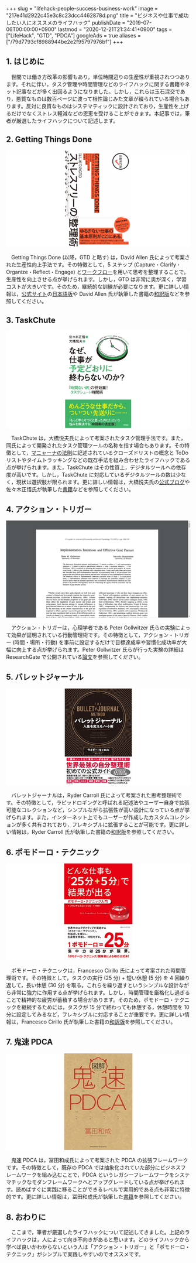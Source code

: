 +++
slug = "lifehack-people-success-business-work"
image = "217e41d2922c45e3c8c23dcc4462878d.png"
title = "ビジネスや仕事で成功したい人にオススメのライフハック"
publishDate = "2019-07-06T00:00:00+0900"
lastmod = "2020-12-21T21:34:41+0900"
tags = ["LifeHack", "GTD", "PDCA"]
googleAds = true
aliases = ["/79d7793cf8988944be2e2f95797976bf"]
+++

## 1. はじめに

　世間では働き方改革の影響もあり，単位時間辺りの生産性が重視されつつあります。それに伴い，タスク管理や時間管理などのライフハックに関する書籍やネット記事などが多く出回るようになりました。しかし，これらは玉石混交であり，悪質なものは数百ページに渡って根性論じみた文章が綴られている場合もあります。反対に良質なものはシステマティックに設計されており，生産性を上げるだけでなくストレス軽減などの恩恵を受けることができます。本記事では，筆者が厳選したライフハックについて記述します。

## 2. Getting Things Done

[![はじめての GTD ストレスフリーの整理術](f2e74656165a1dccda507f0b0183a9c7.png)](https://www.futami.co.jp/book/index.php?isbn=9784576151878)

　Getting Things Done (以降，GTD と略す) は，David Allen 氏によって考案された生産性向上手法です。その特徴として，5 ステップ (Capture・Clarify・Organize・Reflect・Engage) と[ワークフロー](https://gettingthingsdone.com/pdfs/tt_workflow_chart.pdf)を用いて思考を整理することで，生産性を向上させる点が挙げられます。しかし，GTD は非常に奥が深く，学習コストが大きいです。そのため，継続的な訓練が必要になります。更に詳しい情報は，[公式サイト](https://gettingthingsdone.com/)の[日本語版](http://gtd-japan.jp/about)や David Allen 氏が執筆した書籍の[和訳版](https://amzn.to/3frSwBL)などを参照してください。

## 3. TaskChute


[![なぜ、仕事が予定どおりに終わらないのか？](35d397900ae871fff334062e80011a83.png)](https://honto.jp/netstore/pd-book_26084649.html)

　TaskChute は，大橋悦夫氏によって考案されたタスク管理手法です。また，同氏によって開発されたタスク管理ツールの名称を指す場合もあります。その特徴として，[マニャーナの法則](https://www.bookbang.jp/review/article/521176)に記述されているクローズドリストの概念と ToDo リストやタイムトラッキングなどの既存手法を組み合わせたライフハックである点が挙げられます。また，TaskChute はその性質上，デジタルツールへの依存度が高いです。しかし，TaskChute に対応しているデジタルツールの数は少なく，現状は選択肢が限られます。更に詳しい情報は，大橋悦夫氏の[公式ブログ](https://cyblog.jp/)や佐々木正悟氏が執筆した[書籍](https://amzn.to/2T1EflZ)などを参照してください。

## 4. アクション・トリガー

[![アクション・トリガー](2dcef7a633fbaf0127c1a9fa20cfd956.png)](https://www.researchgate.net/publication/37367645_Implementation_Intentions_and_Effective_Goal_Pursuit)

　アクション・トリガーは，心理学者である Peter Gollwitzer 氏らの実験によって効果が証明されている行動管理術です。その特徴として，アクション・トリガー (時間・場所・行動) を事前に設定するだけで目標達成率や習慣化成功率が大幅に向上する点が挙げられます。Peter Gollwitzer 氏らが行った実験の詳細は ResearchGate で公開されている[論文](https://www.researchgate.net/publication/37367645_Implementation_Intentions_and_Effective_Goal_Pursuit)を参照してください。

## 5. バレットジャーナル

[![バレットジャーナル 人生を変えるノート術](8f62ff41341f671612471503df4fb7fa.png)](https://www.diamond.co.jp/book/9784478102671.html)

　バレットジャーナルは，Ryder Carroll 氏によって考案された思考整理術です。その特徴として，ラピッドロギングと呼ばれる記述法やユーザー自身で拡張可能なコレクションなど，シンプルながら拡張性が高い設計になっている点が挙げられます。また，インターネット上でもユーザーが作成したカスタムコレクションが多く共有されており，フレキシブルに拡張することが可能です。更に詳しい情報は，Ryder Carroll 氏が執筆した書籍の[和訳版](https://amzn.to/3dm0ASE)を参照してください。

## 6. ポモドーロ・テクニック

[![ポモドーロ・テクニック入門](852be54407b93c5ff60d7f2a65ca9354.png)](https://honto.jp/netstore/pd-book_29495353.html)

　ポモドーロ・テクニックは，Francesco Cirillo 氏によって考案された時間管理術です。その特徴として，タスクの実行 (25 分) + 短い休憩 (5 分) を 4 回繰り返して，長い休憩 (30 分) を取る。これらを繰り返すというシンプルな設計ながら非常に強力に作用する点が挙げられます。しかし，時間管理を厳格化し過ぎることで精神的な疲労が蓄積する場合があります。そのため，ポモドーロ・テクニックを継続するためには，タスクが 15 分で終わっても休憩する，休憩時間を 10 分に設定してみるなど，フレキシブルに対応することが重要です。更に詳しい情報は，Francesco Cirillo 氏が執筆した書籍の[和訳版](https://amzn.to/2SLpVhj)を参照してください。

## 7. 鬼速 PDCA

[![図解 鬼速PDCA](e374ebac77c655739eb4b881c55f46bf.png)](https://book.impress.co.jp/partner/items/001938.shtml)

　鬼速 PDCA は，冨田和成氏によって考案された PDCA の拡張フレームワークです。その特徴として，既存の PDCA では抽象化されていた部分にビジネスフレームワークを組み込むことで，PDCA というレガシーフレームワークをシステマチックなモダンフレームワークへとアップグレードしている点が挙げられます。読めばすぐに実践に移ることができるレベルで実用的である点も非常に特徴的です。更に詳しい情報は，冨田和成氏が執筆した[書籍](https://amzn.to/2XEVmLN)を参照してください。

## 8. おわりに

　ここまで，筆者が厳選したライフハックについて記述してきました。上記のライフハックは，人によって向き不向きがあると思います。どのライフハックから学べば良いかわからないという人は「アクション・トリガー」と「ポモドーロ・テクニック」がシンプルで実践しやすいのでオススメです。